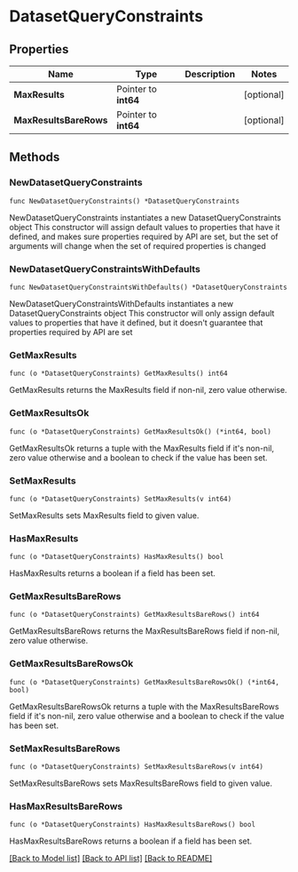 # DatasetQueryConstraints

## Properties

Name | Type | Description | Notes
------------ | ------------- | ------------- | -------------
**MaxResults** | Pointer to **int64** |  | [optional] 
**MaxResultsBareRows** | Pointer to **int64** |  | [optional] 

## Methods

### NewDatasetQueryConstraints

`func NewDatasetQueryConstraints() *DatasetQueryConstraints`

NewDatasetQueryConstraints instantiates a new DatasetQueryConstraints object
This constructor will assign default values to properties that have it defined,
and makes sure properties required by API are set, but the set of arguments
will change when the set of required properties is changed

### NewDatasetQueryConstraintsWithDefaults

`func NewDatasetQueryConstraintsWithDefaults() *DatasetQueryConstraints`

NewDatasetQueryConstraintsWithDefaults instantiates a new DatasetQueryConstraints object
This constructor will only assign default values to properties that have it defined,
but it doesn't guarantee that properties required by API are set

### GetMaxResults

`func (o *DatasetQueryConstraints) GetMaxResults() int64`

GetMaxResults returns the MaxResults field if non-nil, zero value otherwise.

### GetMaxResultsOk

`func (o *DatasetQueryConstraints) GetMaxResultsOk() (*int64, bool)`

GetMaxResultsOk returns a tuple with the MaxResults field if it's non-nil, zero value otherwise
and a boolean to check if the value has been set.

### SetMaxResults

`func (o *DatasetQueryConstraints) SetMaxResults(v int64)`

SetMaxResults sets MaxResults field to given value.

### HasMaxResults

`func (o *DatasetQueryConstraints) HasMaxResults() bool`

HasMaxResults returns a boolean if a field has been set.

### GetMaxResultsBareRows

`func (o *DatasetQueryConstraints) GetMaxResultsBareRows() int64`

GetMaxResultsBareRows returns the MaxResultsBareRows field if non-nil, zero value otherwise.

### GetMaxResultsBareRowsOk

`func (o *DatasetQueryConstraints) GetMaxResultsBareRowsOk() (*int64, bool)`

GetMaxResultsBareRowsOk returns a tuple with the MaxResultsBareRows field if it's non-nil, zero value otherwise
and a boolean to check if the value has been set.

### SetMaxResultsBareRows

`func (o *DatasetQueryConstraints) SetMaxResultsBareRows(v int64)`

SetMaxResultsBareRows sets MaxResultsBareRows field to given value.

### HasMaxResultsBareRows

`func (o *DatasetQueryConstraints) HasMaxResultsBareRows() bool`

HasMaxResultsBareRows returns a boolean if a field has been set.


[[Back to Model list]](../README.md#documentation-for-models) [[Back to API list]](../README.md#documentation-for-api-endpoints) [[Back to README]](../README.md)


